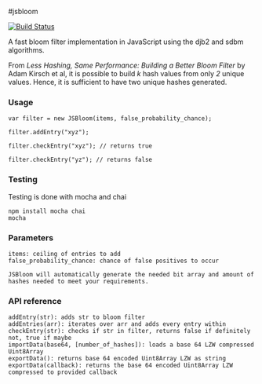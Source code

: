 #jsbloom

[![Build Status](https://travis-ci.org/carey-li/jsbloom.svg?branch=master)](https://travis-ci.org/carey-li/jsbloom)

A fast bloom filter implementation in JavaScript using the djb2 and sdbm algorithms. 

From _Less Hashing, Same Performance: Building a Better Bloom Filter_ by Adam Kirsch et al, it is possible to build _k_ hash values from only _2_ unique values. Hence, it is sufficient to have two unique hashes generated.

### Usage

    var filter = new JSBloom(items, false_probability_chance);

    filter.addEntry("xyz");

    filter.checkEntry("xyz"); // returns true

    filter.checkEntry("yz"); // returns false

### Testing

Testing is done with mocha and chai

    npm install mocha chai
    mocha

### Parameters

    items: ceiling of entries to add
    false_probability_chance: chance of false positives to occur

    JSBloom will automatically generate the needed bit array and amount of hashes needed to meet your requirements.

### API reference

    addEntry(str): adds str to bloom filter
    addEntries(arr): iterates over arr and adds every entry within
    checkEntry(str): checks if str in filter, returns false if definitely not, true if maybe
    importData(base64, [number_of_hashes]): loads a base 64 LZW compressed Uint8Array
    exportData(): returns base 64 encoded Uint8Array LZW as string
    exportData(callback): returns the base 64 encoded Uint8Array LZW compressed to provided callback
